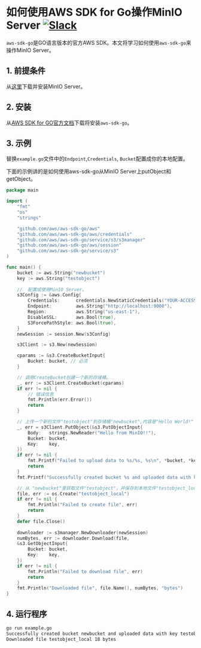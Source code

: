 # 如何使用AWS SDK for Go操作MinIO Server [![Slack](https://slack.minio.io/slack?type=svg)](https://slack.minio.io)

`aws-sdk-go`是GO语言版本的官方AWS SDK。本文将学习如何使用`aws-sdk-go`来操作MinIO Server。

## 1. 前提条件

从[这里](https://docs.minio.io/docs/minio-quickstart-guide)下载并安装MinIO Server。
 
## 2. 安装

从[AWS SDK for GO官方文档](https://aws.amazon.com/sdk-for-go/)下载将安装`aws-sdk-go`。

## 3. 示例

替换``example.go``文件中的``Endpoint``,``Credentials``, ``Bucket``配置成你的本地配置。

下面的示例讲的是如何使用aws-sdk-go从MinIO Server上putObject和getObject。

```go
package main

import (
	"fmt"
	"os"
	"strings"

	"github.com/aws/aws-sdk-go/aws"
	"github.com/aws/aws-sdk-go/aws/credentials"
	"github.com/aws/aws-sdk-go/service/s3/s3manager"
	"github.com/aws/aws-sdk-go/aws/session"
	"github.com/aws/aws-sdk-go/service/s3"
)

func main() {
	bucket := aws.String("newbucket")
	key := aws.String("testobject")
	
	//  配置成使用MinIO Server。
	s3Config := &aws.Config{
		Credentials:      credentials.NewStaticCredentials("YOUR-ACCESSKEYID", "YOUR-SECRETACCESSKEY", ""),
		Endpoint:         aws.String("http://localhost:9000"),
		Region:           aws.String("us-east-1"),
		DisableSSL:       aws.Bool(true),
		S3ForcePathStyle: aws.Bool(true),
	}
	newSession := session.New(s3Config)

	s3Client := s3.New(newSession)

	cparams := &s3.CreateBucketInput{
		Bucket: bucket, // 必须
	}

	// 调用CreateBucket创建一个新的存储桶。
	_, err := s3Client.CreateBucket(cparams)
	if err != nil {
		// 错误信息
		fmt.Println(err.Error())
		return
	}

	// 上传一个新的文件"testobject"到存储桶"newbucket",内容是"Hello World!" 。
	_, err = s3Client.PutObject(&s3.PutObjectInput{
		Body:   strings.NewReader("Hello from MinIO!!"),
		Bucket: bucket,
		Key:    key,
	})
	if err != nil {
		fmt.Printf("Failed to upload data to %s/%s, %s\n", *bucket, *key, err.Error())
		return
	}
	fmt.Printf("Successfully created bucket %s and uploaded data with key %s\n", *bucket, *key)

	// 从 "newbucket"里获取文件"testobject"，并保存到本地文件"testobject_local"。
	file, err := os.Create("testobject_local")
	if err != nil {
	    fmt.Println("Failed to create file", err)
		return
	}
	defer file.Close()
	
	downloader := s3manager.NewDownloader(newSession)
	numBytes, err := downloader.Download(file,
	&s3.GetObjectInput{
		Bucket: bucket,
		Key:    key,
	})
	if err != nil {
		fmt.Println("Failed to download file", err)
		return
	}
	fmt.Println("Downloaded file", file.Name(), numBytes, "bytes")
}
```

## 4. 运行程序

```sh
go run example.go
Successfully created bucket newbucket and uploaded data with key testobject
Downloaded file testobject_local 18 bytes
```
